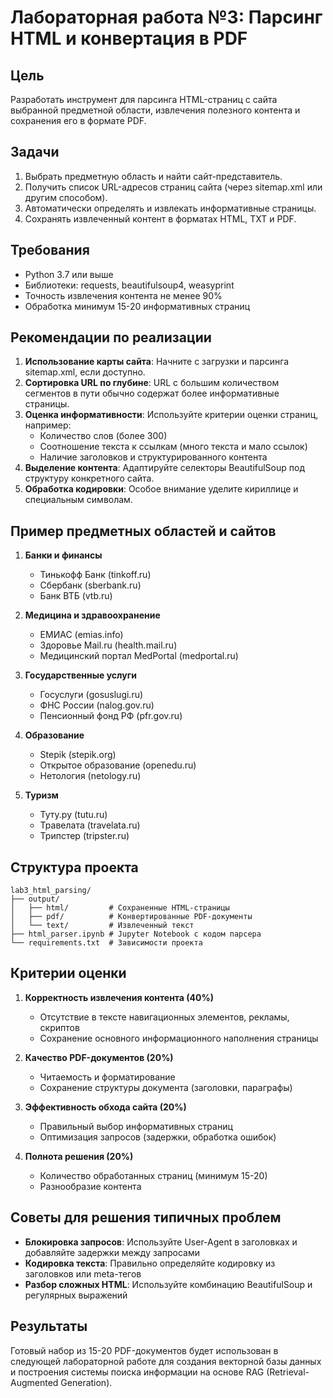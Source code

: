 # Лабораторная работа №3: Парсинг HTML и конвертация в PDF

## Цель

Разработать инструмент для парсинга HTML-страниц с сайта выбранной предметной области, извлечения полезного контента и сохранения его в формате PDF.

## Задачи

1. Выбрать предметную область и найти сайт-представитель.
2. Получить список URL-адресов страниц сайта (через sitemap.xml или другим способом).
3. Автоматически определять и извлекать информативные страницы.
4. Сохранять извлеченный контент в форматах HTML, TXT и PDF.

## Требования

- Python 3.7 или выше
- Библиотеки: requests, beautifulsoup4, weasyprint
- Точность извлечения контента не менее 90%
- Обработка минимум 15-20 информативных страниц

## Рекомендации по реализации

1. **Использование карты сайта**: Начните с загрузки и парсинга sitemap.xml, если доступно.
2. **Сортировка URL по глубине**: URL с большим количеством сегментов в пути обычно содержат более информативные страницы.
3. **Оценка информативности**: Используйте критерии оценки страниц, например:
   - Количество слов (более 300)
   - Соотношение текста к ссылкам (много текста и мало ссылок)
   - Наличие заголовков и структурированного контента
4. **Выделение контента**: Адаптируйте селекторы BeautifulSoup под структуру конкретного сайта.
5. **Обработка кодировки**: Особое внимание уделите кириллице и специальным символам.

## Пример предметных областей и сайтов

1. **Банки и финансы**
   - Тинькофф Банк (tinkoff.ru)
   - Сбербанк (sberbank.ru)
   - Банк ВТБ (vtb.ru)

2. **Медицина и здравоохранение**
   - ЕМИАС (emias.info)
   - Здоровье Mail.ru (health.mail.ru)
   - Медицинский портал MedPortal (medportal.ru)

3. **Государственные услуги**
   - Госуслуги (gosuslugi.ru)
   - ФНС России (nalog.gov.ru)
   - Пенсионный фонд РФ (pfr.gov.ru)

4. **Образование**
   - Stepik (stepik.org)
   - Открытое образование (openedu.ru)
   - Нетология (netology.ru)

5. **Туризм**
   - Туту.ру (tutu.ru)
   - Травелата (travelata.ru)
   - Трипстер (tripster.ru)

## Структура проекта

```
lab3_html_parsing/
├── output/
│   ├── html/         # Сохраненные HTML-страницы
│   ├── pdf/          # Конвертированные PDF-документы
│   └── text/         # Извлеченный текст
├── html_parser.ipynb # Jupyter Notebook с кодом парсера
└── requirements.txt  # Зависимости проекта
```

## Критерии оценки

1. **Корректность извлечения контента (40%)**
   - Отсутствие в тексте навигационных элементов, рекламы, скриптов
   - Сохранение основного информационного наполнения страницы

2. **Качество PDF-документов (20%)**
   - Читаемость и форматирование
   - Сохранение структуры документа (заголовки, параграфы)

3. **Эффективность обхода сайта (20%)**
   - Правильный выбор информативных страниц
   - Оптимизация запросов (задержки, обработка ошибок)

4. **Полнота решения (20%)**
   - Количество обработанных страниц (минимум 15-20)
   - Разнообразие контента

## Советы для решения типичных проблем

- **Блокировка запросов**: Используйте User-Agent в заголовках и добавляйте задержки между запросами
- **Кодировка текста**: Правильно определяйте кодировку из заголовков или meta-тегов
- **Разбор сложных HTML**: Используйте комбинацию BeautifulSoup и регулярных выражений

## Результаты

Готовый набор из 15-20 PDF-документов будет использован в следующей лабораторной работе для создания векторной базы данных и построения системы поиска информации на основе RAG (Retrieval-Augmented Generation).